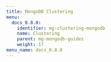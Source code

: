 ```yaml
---
title: MongoDB Clustering
menu:
  docs_0.8.0:
    identifier: mg-clustering-mongodb
    name: Clustering
    parent: mg-mongodb-guides
    weight: 17
menu_name: docs_0.8.0
---
```

